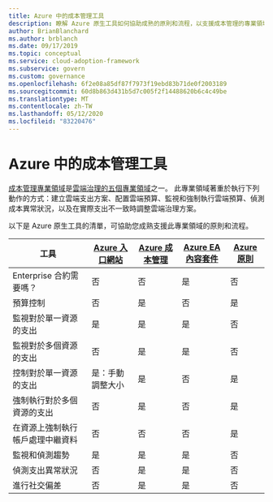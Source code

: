 ```yaml
---
title: Azure 中的成本管理工具
description: 瞭解 Azure 原生工具如何協助成熟的原則和流程，以支援成本管理的專業領域。
author: BrianBlanchard
ms.author: brblanch
ms.date: 09/17/2019
ms.topic: conceptual
ms.service: cloud-adoption-framework
ms.subservice: govern
ms.custom: governance
ms.openlocfilehash: 6f2e08a85df87f7973f19ebd83b71de0f2003189
ms.sourcegitcommit: 60d8b863d431b5d7c005f2f14488620b6c4c49be
ms.translationtype: MT
ms.contentlocale: zh-TW
ms.lasthandoff: 05/12/2020
ms.locfileid: "83220476"
---
```

# <a name="cost-management-tools-in-azure"></a>Azure 中的成本管理工具

[成本管理專業領域](./index.md)是[雲端治理的五個專業領域](../governance-disciplines.md)之一。 此專業領域著重於執行下列動作的方式：建立雲端支出方案、配置雲端預算、監視和強制執行雲端預算、偵測成本異常狀況，以及在實際支出不一致時調整雲端治理方案。

以下是 Azure 原生工具的清單，可協助您成熟支援此專業領域的原則和流程。

<!-- TODO: Content packs are deprecated. -->

| 工具 | [Azure 入口網站](https://azure.microsoft.com/features/azure-portal)  | [Azure 成本管理](https://docs.microsoft.com/azure/cost-management-billing/cost-management-billing-overview)  | [Azure EA 內容套件](https://docs.microsoft.com/power-bi/service-connect-to-azure-enterprise)  | [Azure 原則](https://docs.microsoft.com/azure/governance/policy/overview) |
|---------|---------|---------|---------|---------|
| Enterprise 合約需要嗎？     | 否         | 否         | 是         | 否         |
| 預算控制     | 否         | 是         | 否         | 是         |
| 監視對於單一資源的支出    | 是         | 是         | 是         | 否         |
| 監視對於多個資源的支出    | 否         | 是        | 是         | 否         |
| 控制對於單一資源的支出     | 是：手動調整大小         | 是         | 否         | 是         |
| 強制執行對於多個資源的支出    | 否         | 是         | 否         | 是         |
| 在資源上強制執行帳戶處理中繼資料    | 否         | 否         | 否         | 是         |
| 監視和偵測趨勢     | 是          | 是        | 是         | 否         |
| 偵測支出異常狀況     | 否         | 是        | 是         | 否        |
| 進行社交偏差     | 否        | 是        | 是        | 否        |
